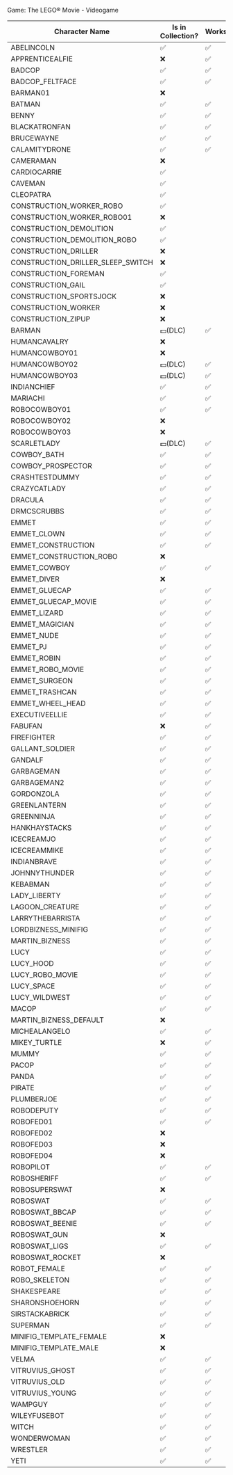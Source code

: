 Game: The LEGO® Movie - Videogame  
  
|Character Name|Is in Collection?|Works?
|-|-|-|
ABELINCOLN|✅|✅
APPRENTICEALFIE|❌|✅
BADCOP|✅|✅
BADCOP_FELTFACE|✅|✅
BARMAN01|❌|
BATMAN|✅|✅
BENNY|✅|✅
BLACKATRONFAN|✅|✅
BRUCEWAYNE|✅|✅
CALAMITYDRONE|✅|✅
CAMERAMAN|❌|
CARDIOCARRIE|✅|
CAVEMAN|✅|
CLEOPATRA|✅|
CONSTRUCTION_WORKER_ROBO|✅|
CONSTRUCTION_WORKER_ROBO01|❌|
CONSTRUCTION_DEMOLITION|✅|
CONSTRUCTION_DEMOLITION_ROBO|✅|
CONSTRUCTION_DRILLER|❌|
CONSTRUCTION_DRILLER_SLEEP_SWITCH|❌|
CONSTRUCTION_FOREMAN|✅|
CONSTRUCTION_GAIL|✅|
CONSTRUCTION_SPORTSJOCK|❌|
CONSTRUCTION_WORKER|❌|
CONSTRUCTION_ZIPUP|❌|
BARMAN|💵(DLC)|✅
HUMANCAVALRY|❌|
HUMANCOWBOY01|❌|
HUMANCOWBOY02|💵(DLC)|✅
HUMANCOWBOY03|💵(DLC)|✅
INDIANCHIEF|✅|✅
MARIACHI|✅|✅
ROBOCOWBOY01|✅|✅
ROBOCOWBOY02|❌|
ROBOCOWBOY03|❌|
SCARLETLADY|💵(DLC)|✅
COWBOY_BATH|✅|✅
COWBOY_PROSPECTOR|✅|✅
CRASHTESTDUMMY|✅|✅
CRAZYCATLADY|✅|✅
DRACULA|✅|✅
DRMCSCRUBBS|✅|✅
EMMET|✅|✅
EMMET_CLOWN|✅|✅
EMMET_CONSTRUCTION|✅|✅
EMMET_CONSTRUCTION_ROBO|❌|
EMMET_COWBOY|✅|✅
EMMET_DIVER|❌|
EMMET_GLUECAP|✅|✅
EMMET_GLUECAP_MOVIE|✅|✅
EMMET_LIZARD|✅|✅
EMMET_MAGICIAN|✅|✅
EMMET_NUDE|✅|✅
EMMET_PJ|✅|✅
EMMET_ROBIN|✅|✅
EMMET_ROBO_MOVIE|✅|✅
EMMET_SURGEON|✅|✅
EMMET_TRASHCAN|✅|✅
EMMET_WHEEL_HEAD|✅|✅
EXECUTIVEELLIE|✅|✅
FABUFAN|❌|✅
FIREFIGHTER|✅|✅
GALLANT_SOLDIER|✅|✅
GANDALF|✅|✅
GARBAGEMAN|✅|✅
GARBAGEMAN2|✅|✅
GORDONZOLA|✅|✅
GREENLANTERN|✅|✅
GREENNINJA|✅|✅
HANKHAYSTACKS|✅|✅
ICECREAMJO|✅|✅
ICECREAMMIKE|✅|✅
INDIANBRAVE|✅|✅
JOHNNYTHUNDER|✅|✅
KEBABMAN|✅|✅
LADY_LIBERTY|✅|✅
LAGOON_CREATURE|✅|✅
LARRYTHEBARRISTA|✅|✅
LORDBIZNESS_MINIFIG|✅|✅
MARTIN_BIZNESS|✅|✅
LUCY|✅|✅
LUCY_HOOD|✅|✅
LUCY_ROBO_MOVIE|✅|✅
LUCY_SPACE|✅|✅
LUCY_WILDWEST|✅|✅
MACOP|✅|✅
MARTIN_BIZNESS_DEFAULT|❌|
MICHEALANGELO|✅|✅
MIKEY_TURTLE|❌|✅
MUMMY|✅|✅
PACOP|✅|✅
PANDA|✅|✅
PIRATE|✅|✅
PLUMBERJOE|✅|✅
ROBODEPUTY|✅|✅
ROBOFED01|✅|✅
ROBOFED02|❌|
ROBOFED03|❌|
ROBOFED04|❌|
ROBOPILOT|✅|✅
ROBOSHERIFF|✅|✅
ROBOSUPERSWAT|❌|
ROBOSWAT|✅|✅
ROBOSWAT_BBCAP|✅|✅
ROBOSWAT_BEENIE|✅|✅
ROBOSWAT_GUN|❌|
ROBOSWAT_LIGS|✅|✅
ROBOSWAT_ROCKET|❌|
ROBOT_FEMALE|✅|✅
ROBO_SKELETON|✅|✅
SHAKESPEARE|✅|✅
SHARONSHOEHORN|✅|✅
SIRSTACKABRICK|✅|✅
SUPERMAN|✅|✅
MINIFIG_TEMPLATE_FEMALE|❌|
MINIFIG_TEMPLATE_MALE|❌|
VELMA|✅|✅
VITRUVIUS_GHOST|✅|✅
VITRUVIUS_OLD|✅|✅
VITRUVIUS_YOUNG|✅|✅
WAMPGUY|✅|✅
WILEYFUSEBOT|✅|✅
WITCH|✅|✅
WONDERWOMAN|✅|✅
WRESTLER|✅|✅
YETI|✅|✅
